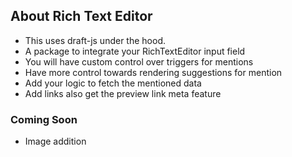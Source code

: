 ## About Rich Text Editor
- This uses draft-js under the hood.
- A package to integrate your RichTextEditor input field 
- You will have custom control over triggers for mentions
- Have more control towards rendering suggestions for mention
- Add your logic to fetch the mentioned data
- Add links also get the preview link meta feature

### Coming Soon
- Image addition 


